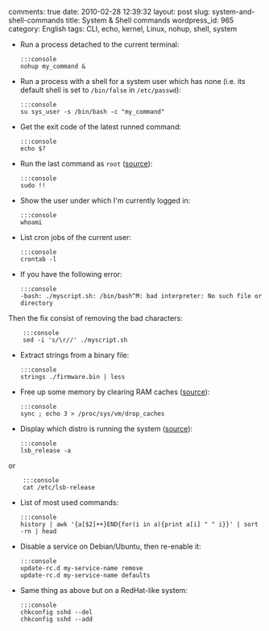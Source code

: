comments: true
date: 2010-02-28 12:39:32
layout: post
slug: system-and-shell-commands
title: System & Shell commands
wordpress_id: 965
category: English
tags: CLI, echo, kernel, Linux, nohup, shell, system




  * Run a process detached to the current terminal:


        :::console
        nohup my_command &







  * Run a process with a shell for a system user which has none (i.e. its default shell is set to `/bin/false` in `/etc/passwd`):


        :::console
        su sys_user -s /bin/bash -c "my_command"







  * Get the exit code of the latest runned command:


        :::console
        echo $?







  * Run the last command as `root` ([source](http://blog.hardikr.com/post/2337320222/sudo-previous-command)):


        :::console
        sudo !!







  * Show the user under which I'm currently logged in:


        :::console
        whoami







  * List cron jobs of the current user:


        :::console
        crontab -l







  * If you have the following error:


        :::console
        -bash: ./myscript.sh: /bin/bash^M: bad interpreter: No such file or directory



  Then the fix consist of removing the bad characters:


        :::console
        sed -i 's/\r//' ./myscript.sh







  * Extract strings from a binary file:


        :::console
        strings ./firmware.bin | less







  * Free up some memory by clearing RAM caches ([source](http://www.scottklarr.com/topic/134/linux-how-to-clear-the-cache-from-memory/)):


        :::console
        sync ; echo 3 > /proc/sys/vm/drop_caches







  * Display which distro is running the system ([source](http://news.ycombinator.com/item?id=1973441)):


        :::console
        lsb_release -a



  or


        :::console
        cat /etc/lsb-release







  * List of most used commands:


        :::console
        history | awk '{a[$2]++}END{for(i in a){print a[i] " " i}}' | sort -rn | head







  * Disable a service on Debian/Ubuntu, then re-enable it:


        :::console
        update-rc.d my-service-name remove
        update-rc.d my-service-name defaults







  * Same thing as above but on a RedHat-like system:


        :::console
        chkconfig sshd --del
        chkconfig sshd --add







